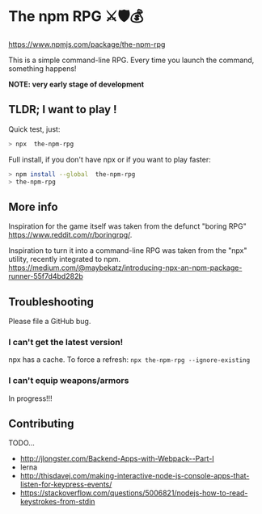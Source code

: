 The npm RPG ⚔🛡💰
===========

https://www.npmjs.com/package/the-npm-rpg


This is a simple command-line RPG. Every time you launch the command, something happens!

**NOTE: very early stage of development**


## TLDR; I want to play !

Quick test, just:
```bash
> npx  the-npm-rpg
```

Full install, if you don't have npx or if you want to play faster:
```bash
> npm install --global  the-npm-rpg
> the-npm-rpg
```


## More info
Inspiration for the game itself was taken from the defunct "boring RPG" https://www.reddit.com/r/boringrpg/.

Inspiration to turn it into a command-line RPG was taken from the "npx" utility, recently integrated to npm. https://medium.com/@maybekatz/introducing-npx-an-npm-package-runner-55f7d4bd282b


## Troubleshooting
Please file a GitHub bug.

### I can't get the latest version!
npx has a cache. To force a refresh:
`npx the-npm-rpg --ignore-existing`

### I can't equip weapons/armors
In progress!!!


## Contributing
TODO...

* http://jlongster.com/Backend-Apps-with-Webpack--Part-I
* lerna
* http://thisdavej.com/making-interactive-node-js-console-apps-that-listen-for-keypress-events/
* https://stackoverflow.com/questions/5006821/nodejs-how-to-read-keystrokes-from-stdin
